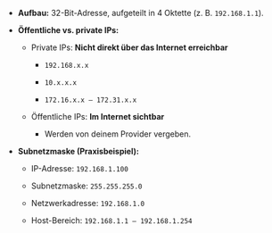 - **Aufbau:** 32-Bit-Adresse, aufgeteilt in 4 Oktette (z. B. `192.168.1.1`).
    
- **Öffentliche vs. private IPs:**
    
    - Private IPs: **Nicht direkt über das Internet erreichbar**
        
        - `192.168.x.x`
            
        - `10.x.x.x`
            
        - `172.16.x.x – 172.31.x.x`
            
    - Öffentliche IPs: **Im Internet sichtbar**
        
        - Werden von deinem Provider vergeben.
            
- **Subnetzmaske (Praxisbeispiel):**
    
    - IP-Adresse: `192.168.1.100`
        
    - Subnetzmaske: `255.255.255.0`
        
    - Netzwerkadresse: `192.168.1.0`
        
    - Host-Bereich: `192.168.1.1 – 192.168.1.254`